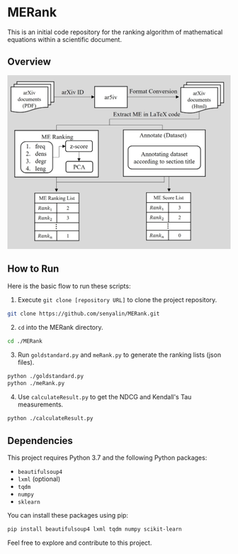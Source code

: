 # MERank
This is an initial code repository for the ranking algorithm of mathematical equations within a scientific document.

## Overview

![An overview of the proposed ranking system.](./images/overview.jpg)

## How to Run

Here is the basic flow to run these scripts:

1. Execute `git clone [repository URL]` to clone the project repository.
```bash
git clone https://github.com/senyalin/MERank.git
```
2. `cd` into the MERank directory.
```bash
cd ./MERank
```
3. Run `goldstandard.py` and `meRank.py` to generate the ranking lists (json files).
```bash
python ./goldstandard.py
python ./meRank.py
```
4. Use `calculateResult.py` to get the NDCG and Kendall's Tau measurements.
```bash
python ./calculateResult.py
```

## Dependencies

This project requires Python 3.7 and the following Python packages:

- `beautifulsoup4`
- `lxml` (optional)
- `tqdm`
- `numpy`
- `sklearn`

You can install these packages using pip:

```bash
pip install beautifulsoup4 lxml tqdm numpy scikit-learn
```
Feel free to explore and contribute to this project.